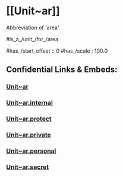 ﻿
# [[Unit~ar]] 

Abbreviation of 'area' 

#is_a_/unit_/for_/area 


#has_/start_offset :: 0
#has_/scale : 100.0


## Confidential Links & Embeds: 

### [Unit~ar](/_public/Unit/SI-Unit/derived_Unit/Unit~ar.md) 

### [Unit~ar.internal](/_internal/Unit/SI-Unit/derived_Unit/Unit~ar.internal.md) 

### [Unit~ar.protect](/_protect/Unit/SI-Unit/derived_Unit/Unit~ar.protect.md) 

### [Unit~ar.private](/_private/Unit/SI-Unit/derived_Unit/Unit~ar.private.md) 

### [Unit~ar.personal](/_personal/Unit/SI-Unit/derived_Unit/Unit~ar.personal.md) 

### [Unit~ar.secret](/_secret/Unit/SI-Unit/derived_Unit/Unit~ar.secret.md) 
